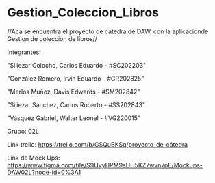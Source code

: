 # Gestion_Coleccion_Libros
//Aca se encuentra el proyecto de catedra de DAW, con la aplicacionde Gestion de coleccion de libros//


Integrantes:  

"Siliezar Colocho, Carlos Eduardo - #SC202203"

"González Romero, Irvin Eduardo - #GR202825"

"Merlos Muñoz, Davis Edwards - #SM202842"

"Siliezar Sánchez, Carlos Roberto - #SS202843"

"Vásquez Gabriel, Walter Leonel - #VG220015"

Grupo: 02L


Link trello:
https://trello.com/b/GSQuBKSq/proyecto-de-cátedra


Link de Mock Ups:
https://www.figma.com/file/S9UvyHPM9sUH5KZ7wvn7pE/Mockups-DAW02L?node-id=0%3A1
